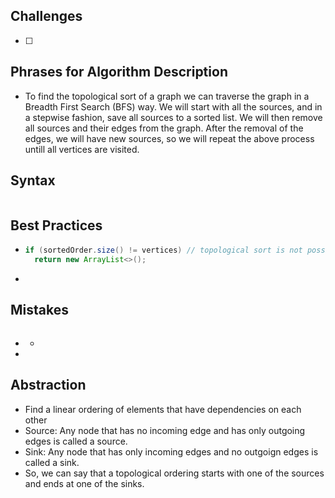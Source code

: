 ## Challenges

- [ ] 


## Phrases for Algorithm Description

- To find the topological sort of a graph we can traverse the graph in a Breadth First Search (BFS) way. We will start with all the sources, and in a stepwise fashion, save all sources to a sorted list. We will then remove all sources and their edges from the graph. After the removal of the edges, we will have new sources, so we will repeat the above process untill all vertices are visited.

## Syntax

```java

```

## Best Practices

- ```java
  if (sortedOrder.size() != vertices) // topological sort is not possible as the graph has a cycle
    return new ArrayList<>();
  ```

- 

## Mistakes

- ```java
  
  ```

  - 

- 

## Abstraction

- Find a linear ordering of elements that have dependencies on each other
- Source: Any node that has no incoming edge and has only outgoing edges is called a source.
- Sink: Any node that has only incoming edges and no outgoign edges is called a sink.
- So, we can say that a topological ordering starts with one of the sources and ends at one of the sinks.

